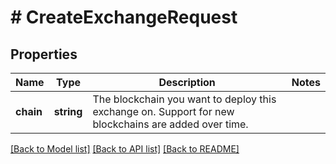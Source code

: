 # # CreateExchangeRequest

## Properties

Name | Type | Description | Notes
------------ | ------------- | ------------- | -------------
**chain** | **string** | The blockchain you want to deploy this exchange on. Support for new blockchains are added over time. |

[[Back to Model list]](../../README.md#models) [[Back to API list]](../../README.md#endpoints) [[Back to README]](../../README.md)

